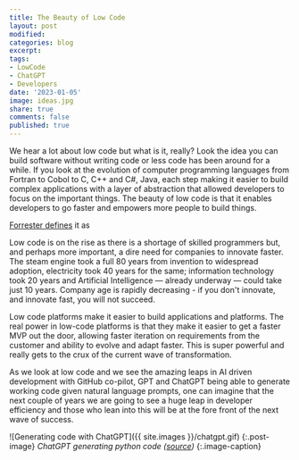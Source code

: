 ```yaml
---
title: The Beauty of Low Code
layout: post
modified: 
categories: blog
excerpt: 
tags: 
- LowCode
- ChatGPT
- Developers
date: '2023-01-05'
image: ideas.jpg
share: true
comments: false
published: true
---
```

We hear a lot about low code but what is it, really? Look the idea you can build software without writing code or less code has been around for a while. If you look at the evolution of computer programming languages from Fortran to Cobol to C, C++ and C#, Java, each step making it easier to build complex applications with a layer of abstraction that allowed developers to focus on the important things. The beauty of low code is that it enables developers to go faster and empowers more people to build things. 

<!--more-->

[Forrester defines](https://www.gartner.com/en/articles/what-is-platform-engineering) it as 

Low code is on the rise as there is a shortage of skilled programmers but, and perhaps more important, a dire need for companies to innovate faster. The steam engine took a full 80 years from invention to widespread adoption, electricity took 40 years for the same; information technology took 20 years and Artificial Intelligence — already underway — could take just 10 years. Company age is rapidly decreasing - if you don't innovate, and innovate fast, you will not succeed.

Low code platforms make it easier to build applications and platforms. The real power in low-code platforms is that they make it easier to get a faster MVP out the door, allowing faster iteration on requirements from the customer and ability to evolve and adapt faster. This is super powerful and really gets to the crux of the current wave of transformation.

As we look at low code and we see the amazing leaps in AI driven development with GitHub co-pilot, GPT and ChatGPT being able to generate working code given natural language prompts, one can imagine that the next couple of years we are going to see a huge leap in developer efficiency and those who lean into this will be at the fore front of the next wave of success.

![Generating code with ChatGPT]({{ site.images }}/chatgpt.gif)
{:.post-image}
*ChatGPT generating python code ([source](https://medium.com/geekculture/hey-chatgpt-solve-these-coding-tasks-using-python-b2e7482f2c18))*
{:.image-caption}
